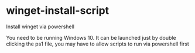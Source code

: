 # winget-install-script
Install winget via powershell

You need to be running Windows 10. It can be launched just by double clicking the ps1 file, you may have to allow scripts to run via powershell first
